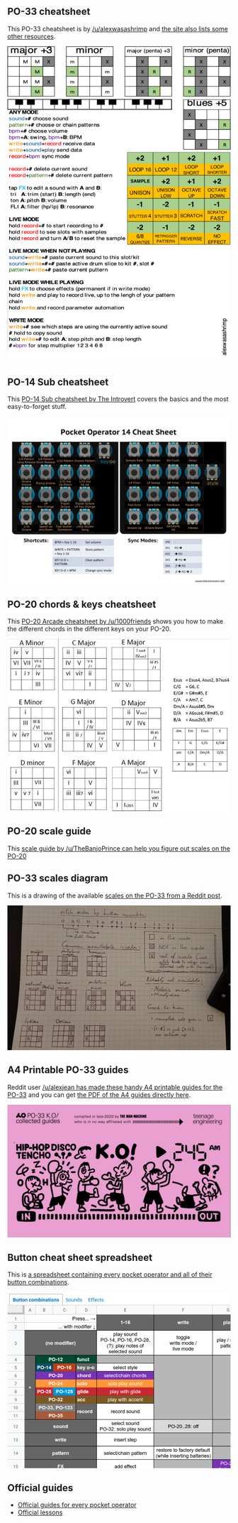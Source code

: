 ## PO-33 cheatsheet

This PO-33 cheatsheet is by [/u/alexwasashrimp](https://reddit.com/u/alexwasashrimp) and [the site also lists some other resources](https://alexwasashrimp.space/index.php/2020/10/20/po-33-cheat-sheet-and-resources/).

[![PO-33 cheatsheet by alexwasashrimp](img/content/po-33-725x1024.png)](img/content/po-33-725x1024.png)

## PO-14 Sub cheatsheet

This [PO-14 Sub cheatsheet by The Introvert](https://theintrovert.net/2015/03/28/pocket-operator-cheat-sheet/) covers the basics and the most easy-to-forget stuff.

[![PO-14 sub cheatsheet](img/content/po-14-cheat-sheet.jpg)](img/content/po-14-cheat-sheet.jpg)

## PO-20 chords & keys cheatsheet

This [PO-20 Arcade cheatsheet by /u/1000friends](https://www.reddit.com/r/pocketoperators/comments/j7q7fx/updated_po20_chords_keys/) shows you how to make the different chords in the different keys on your PO-20.

[![PO-20 Arcade chords and keys cheatsheet](img/content/po-20-cheatsheet-chords-keys.jpg)](img/content/po-20-cheatsheet-chords-keys.jpg)

## PO-20 scale guide

This [scale guide by /u/TheBanjoPrince can help you figure out scales on the PO-20](https://www.reddit.com/r/pocketoperators/comments/8ctdzv/po20_scale_guide/)

## PO-33 scales diagram

This is a drawing of the available [scales on the PO-33 from a Reddit post](https://www.reddit.com/r/pocketoperators/comments/9v38e8/a_diagram_of_available_scales_on_the_po33_ko_and/).

[![PO-33 scales diagram](img/content/po-33-scales-drawing.jpg)](img/content/po-33-scales-drawing.jpg)

## A4 Printable PO-33 guides

Reddit user [/u/alexjean has made these handy A4 printable guides for the PO-33](https://www.reddit.com/r/pocketoperators/comments/k9muli/po33_printerfriendly_collected_user_guides_10page/) and you can get [the PDF of the A4 guides directly here](https://www.dropbox.com/s/zmkqu2yyyzoljux/teenage_engineering_PO-33_collected_guides_2020.pdf).

[![A4 printable PO-33 guides](img/content/pocket-operator-a4-printable-guides.png)](https://www.dropbox.com/s/zmkqu2yyyzoljux/teenage_engineering_PO-33_collected_guides_2020.pdf)

## Button cheat sheet spreadsheet

This is [a spreadsheet containing every pocket operator and all of their button combinations](https://docs.google.com/spreadsheets/d/13T3AdhtiYx6TmdW71KpoU7DN1YiaeeJwFbNhjGlpT30/htmlview#).

[![Thumbnail of a spreadsheet containing every pocket operator button combination](img/content/spreadsheet-button-cheatsheet.png)](https://docs.google.com/spreadsheets/d/13T3AdhtiYx6TmdW71KpoU7DN1YiaeeJwFbNhjGlpT30/htmlview)

## Official guides

* [Official guides for every pocket operator](https://teenage.engineering/guides)
* [Official lessons](https://teenage.engineering/ems#lessons)

